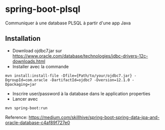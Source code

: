 # spring-boot-plsql
Communiquer à une database PLSQL à partir d'une app Java

## Installation
- Download ojdbc7.jar sur https://www.oracle.com/database/technologies/jdbc-drivers-12c-downloads.html
- Installer avec la commande
```
mvn install:install-file -Dfile={Path/to/your/ojdbc7.jar} -DgroupId=com.oracle -DartifactId=ojdbc7 -Dversion=12.1.0 -Dpackaging=jar
```
- Inscrire user/password à la database dans le application properties
- Lancer avec 
```
mvn spring-boot:run
```

Reference: https://medium.com/skillhive/spring-boot-spring-data-jpa-and-oracle-database-c4af89f727e0
